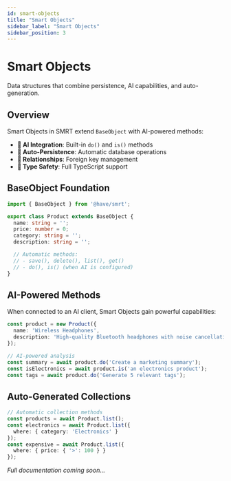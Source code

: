 ```yaml
---
id: smart-objects
title: "Smart Objects"
sidebar_label: "Smart Objects"
sidebar_position: 3
---
```


# Smart Objects

Data structures that combine persistence, AI capabilities, and auto-generation.

## Overview

Smart Objects in SMRT extend `BaseObject` with AI-powered methods:

- **🤖 AI Integration**: Built-in `do()` and `is()` methods
- **💾 Auto-Persistence**: Automatic database operations
- **🔗 Relationships**: Foreign key management
- **🎯 Type Safety**: Full TypeScript support

## BaseObject Foundation

```typescript
import { BaseObject } from '@have/smrt';

export class Product extends BaseObject {
  name: string = '';
  price: number = 0;
  category: string = '';
  description: string = '';

  // Automatic methods:
  // - save(), delete(), list(), get()
  // - do(), is() (when AI is configured)
}
```

## AI-Powered Methods

When connected to an AI client, Smart Objects gain powerful capabilities:

```typescript
const product = new Product({
  name: 'Wireless Headphones',
  description: 'High-quality Bluetooth headphones with noise cancellation'
});

// AI-powered analysis
const summary = await product.do('Create a marketing summary');
const isElectronics = await product.is('an electronics product');
const tags = await product.do('Generate 5 relevant tags');
```

## Auto-Generated Collections

```typescript
// Automatic collection methods
const products = await Product.list();
const electronics = await Product.list({
  where: { category: 'Electronics' }
});
const expensive = await Product.list({
  where: { price: { '>': 100 } }
});
```

*Full documentation coming soon...*